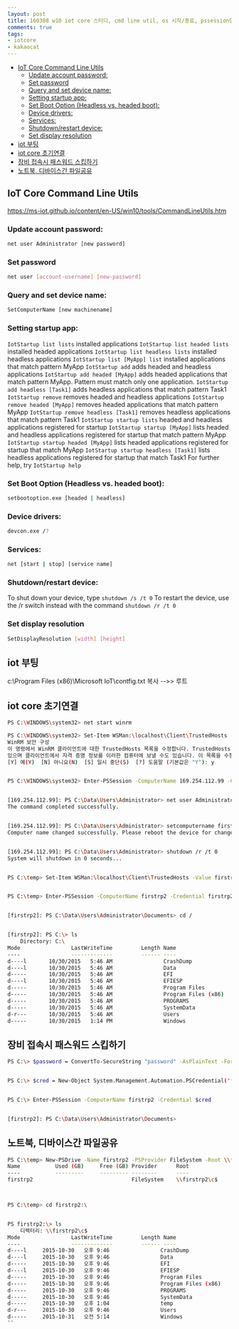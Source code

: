 ```yaml
---
layout: post
title: 160308 w10 iot core 스터디, cmd line util, os 시작/종료, pssession연결, psdrive마운트
comments: true
tags:
- iotcore
- kakaocat
---
```


<!-- TOC -->

- [IoT Core Command Line Utils](#iot-core-command-line-utils)
    - [Update account password:](#update-account-password)
    - [Set password](#set-password)
    - [Query and set device name:](#query-and-set-device-name)
    - [Setting startup app:](#setting-startup-app)
    - [Set Boot Option (Headless vs. headed boot):](#set-boot-option-headless-vs-headed-boot)
    - [Device drivers:](#device-drivers)
    - [Services:](#services)
    - [Shutdown/restart device:](#shutdownrestart-device)
    - [Set display resolution](#set-display-resolution)
- [iot 부팅](#iot-부팅)
- [iot core 초기연결](#iot-core-초기연결)
- [장비 접속시 패스워드 스킵하기](#장비-접속시-패스워드-스킵하기)
- [노트북, 디바이스간 파일공유](#노트북-디바이스간-파일공유)

<!-- /TOC -->


## IoT Core Command Line Utils
https://ms-iot.github.io/content/en-US/win10/tools/CommandLineUtils.htm

### Update account password:
```bash
net user Administrator [new password]
```

### Set password
```bash
net user [account-username] [new-password]
```

### Query and set device name:
```bash
SetComputerName [new machinename]
```

### Setting startup app:
`IotStartup list lists` installed applications
`IotStartup list headed lists` installed headed applications
`IotStartup list headless lists` installed headless applications
`IotStartup list [MyApp] list` installed applications that match pattern MyApp
`IotStartup add` adds headed and headless applications
`IotStartup add headed [MyApp]` adds headed applications that match pattern MyApp. Pattern must match only one application.
`IotStartup add headless [Task1]` adds headless applications that match pattern Task1
`IotStartup remove` removes headed and headless applications
`IotStartup remove headed [MyApp]` removes headed applications that match pattern MyApp
`IotStartup remove headless [Task1]` removes headless applications that match pattern Task1
`IotStartup startup lists` headed and headless applications registered for startup
`IotStartup startup [MyApp]` lists headed and headless applications registered for startup that match pattern MyApp
`IotStartup startup headed [MyApp]` lists headed applications registered for startup that match MyApp
`IotStartup startup headless [Task1]` lists headless applications registered for startup that match Task1
For further help, try `IotStartup help`

### Set Boot Option (Headless vs. headed boot):
```bash
setbootoption.exe [headed | headless]
```

### Device drivers:
```bash
devcon.exe /?
```

### Services:
```bash
net [start | stop] [service name]
```

### Shutdown/restart device:
To shut down your device, type `shutdown /s /t 0`
To restart the device, use the /r switch instead with the command `shutdown /r /t 0`

### Set display resolution
```bash
SetDisplayResolution [width] [height]
```



## iot 부팅
c:\Program Files (x86)\Microsoft IoT\contfig.txt 복사 -->> 루트


## iot core 초기연결
```bash
PS C:\WINDOWS\system32> net start winrm

PS C:\WINDOWS\system32> Set-Item WSMan:\localhost\Client\TrustedHosts -Value 169.254.112.99
WinRM 보안 구성
이 명령에서 WinRM 클라이언트에 대한 TrustedHosts 목록을 수정합니다. TrustedHosts 목록에 있는 컴퓨터가 인증되지 않을 수
있으며 클라이언트에서 자격 증명 정보를 이러한 컴퓨터에 보낼 수도 있습니다. 이 목록을 수정하시겠습니까?
[Y] 예(Y)  [N] 아니요(N)  [S] 일시 중단(S)  [?] 도움말 (기본값은 "Y"): y


PS C:\WINDOWS\system32> Enter-PSSession -ComputerName 169.254.112.99 -Credential 169.254.112.99\Administrator


[169.254.112.99]: PS C:\Data\Users\Administrator> net user Administrator password
The command completed successfully.


[169.254.112.99]: PS C:\Data\Users\Administrator> setcomputername firstrp2
Computer name changed successfully. Please reboot the device for changes to take effect.


[169.254.112.99]: PS C:\Data\Users\Administrator> shutdown /r /t 0
System will shutdown in 0 seconds...


PS C:\temp> Set-Item WSMan:\localhost\Client\TrustedHosts -Value firstrp2


PS C:\temp> Enter-PSSession -ComputerName firstrp2 -Credential firstrp2\administrator


[firstrp2]: PS C:\Data\Users\Administrator\Documents> cd /


[firstrp2]: PS C:\> ls
    Directory: C:\
Mode                LastWriteTime         Length Name
----                -------------         ------ ----
d----l       10/30/2015   5:46 AM                CrashDump
d----l       10/30/2015   5:46 AM                Data
d-----       10/30/2015   5:46 AM                EFI
d----l       10/30/2015   5:46 AM                EFIESP
d-----       10/30/2015   5:46 AM                Program Files
d-----       10/30/2015   5:46 AM                Program Files (x86)
d-----       10/30/2015   5:46 AM                PROGRAMS
d-----       10/30/2015   5:46 AM                SystemData
d-r---       10/30/2015   5:46 AM                Users
d-----       10/30/2015   1:14 PM                Windows
```




## 장비 접속시 패스워드 스킵하기
```bash
PS C:\> $password = ConvertTo-SecureString "password" -AsPlainText -Force


PS C:\> $cred = New-Object System.Management.Automation.PSCredential("firstrp2\administrator", $password)


PS C:\> Enter-PSSession -ComputerName firstrp2 -Credential $cred


[firstrp2]: PS C:\Data\Users\Administrator\Documents>
```





## 노트북, 디바이스간 파일공유
```bash
PS C:\temp> New-PSDrive -Name firstrp2 -PSProvider FileSystem -Root \\firstrp2\c$ -Credential firstrp2\administrator
Name           Used (GB)     Free (GB) Provider      Root                                               
----           ---------     --------- --------      ----                                               
firstrp2                               FileSystem    \\firstrp2\c$



PS C:\temp> cd firstrp2:\


PS firstrp2:\> ls
    디렉터리: \\firstrp2\c$
Mode                LastWriteTime         Length Name
----                -------------         ------ ----
d----l     2015-10-30   오후 9:46                CrashDump
d----l     2015-10-30   오후 9:46                Data
d-----     2015-10-30   오후 9:46                EFI
d----l     2015-10-30   오후 9:46                EFIESP
d-----     2015-10-30   오후 9:46                Program Files
d-----     2015-10-30   오후 9:46                Program Files (x86)
d-----     2015-10-30   오후 9:46                PROGRAMS
d-----     2015-10-30   오후 9:46                SystemData
d-----     2015-10-30   오후 1:04                temp
d-r---     2015-10-30   오후 9:46                Users
d-----     2015-10-31   오전 5:14                Windows
``